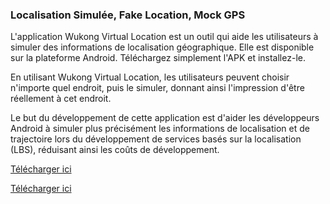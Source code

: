<h3>Localisation Simulée, Fake Location, Mock GPS</h3>

L'application Wukong Virtual Location est un outil qui aide les utilisateurs à simuler des informations de localisation géographique. Elle est disponible sur la plateforme Android. Téléchargez simplement l'APK et installez-le.

En utilisant Wukong Virtual Location, les utilisateurs peuvent choisir n'importe quel endroit, puis le simuler, donnant ainsi l'impression d'être réellement à cet endroit.

Le but du développement de cette application est d'aider les développeurs Android à simuler plus précisément les informations de localisation et de trajectoire lors du développement de services basés sur la localisation (LBS), réduisant ainsi les coûts de développement.

<a href="https://www.123pan.com/s/k6bMjv-adiI.html" target="_blank">Télécharger ici</a>

<a href="https://wwnr.lanzouv.com/b0knhjugb" target="_blank">Télécharger ici</a>
